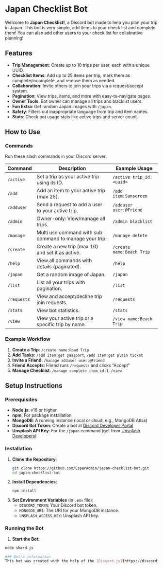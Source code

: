 # Japan Checklist Bot

Welcome to **Japan Checklist!**, a Discord bot made to help you plan your trip in Japan. This bot is very simple, add items to your check list and complete them! You can also add other users to your check list for collabrative planning!


## Features

- **Trip Management**: Create up to 10 trips per user, each with a unique UUID.
- **Checklist Items**: Add up to 25 items per trip, mark them as complete/incomplete, and remove them as needed.
- **Collaboration**: Invite others to join your trips via a request/accept system.
- **Pagination**: View trips, items, and more with easy-to-navigate pages.
- **Owner Tools**: Bot owner can manage all trips and blacklist users.
- **Fun Extra**: Get random Japan images with `/japan`.
- **Safety**: Filters out inappropriate language from trip and item names.
- **Stats**: Check bot usage stats like active trips and server count.

## How to Use

### Commands
Run these slash commands in your Discord server:

| Command           | Description                                          | Example Usage                  |
|-------------------|------------------------------------------------------|--------------------------------|
| `/active`         | Set a trip as your active trip using its ID.         | `/active trip_id:<uuid>`       |
| `/add`            | Add an item to your active trip (max 25).            | `/add item:Sunscreen`          |
| `/adduser`        | Send a request to add a user to your active trip.    | `/adduser user:@Friend`        |
| `/admin`          | Owner-only: View/manage all trips.                   | `/admin blacklist`             |
| `/manage`         | Multi use command with sub command to manage your trip! | `/manage delete`            |
| `/create`         | Create a new trip (max 10) and set it as active.     | `/create name:Beach Trip`      |
| `/help`           | View all commands with details (paginated).          | `/help`                        |
| `/japan`          | Get a random image of Japan.                         | `/japan`                       |
| `/list`           | List all your trips with pagination.                 | `/list`                        |
| `/requests`       | View and accept/decline trip join requests.          | `/requests`                    |
| `/stats`          | View bot statistics.                                 | `/stats`                       |
| `/view`           | View your active trip or a specific trip by name.    | `/view name:Beach Trip`        |

### Example Workflow
1. **Create a Trip**: `/create name:Road Trip`
2. **Add Tasks**: `/add item:get passport`, `/add item:get plain ticket`
3. **Invite a Friend**: `/manage adduser user:@Friend`
4. **Friend Accepts**: Friend runs `/requests` and clicks "Accept"
5. **Manage Checklist**: `/manage complete item_id:1`, `/view`

## Setup Instructions

### Prerequisites
- **Node.js**: v16 or higher
- **npm**: For package installation
- **MongoDB**: A running instance (local or cloud, e.g., MongoDB Atlas)
- **Discord Bot Token**: Create a bot at [Discord Developer Portal](https://discord.com/developers/applications)
- **Unsplash API Key**: For the `/japan` command (get from [Unsplash Developers](https://unsplash.com/developers))

### Installation
1. **Clone the Repository**:
   ```bash
   git clone https://github.com/EsperAdmin/japan-checklist-bot.git
   cd japan-checklist-bot
   
2. **Install Dependencies**: 
   ```bash
   npm install
   
3. **Set Environment Variables** (in `.env` file):
   - `DISCORD_TOKEN`: Your Discord bot token.
   - `MONGODB_URI`: The URI for your MongoDB instance.
   - `UNSPLASH_ACCESS_KEY`: Unsplash API key.

### Running the Bot 
   1. **Start the Bot**:
   ```bash 
   node shard.js

### Extra information
This bot was created with the help of the [Discord.js](https://discordjs.guide/) library and [MongoDB](https://www.mongodb.com/). It's a great way to learn about these technologies while building something useful. Enjoy your journey into the world of Discord bots! Also with help from Grok3/Qwen2.5-coder:32b and @EsperAdmin






